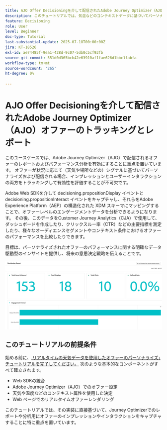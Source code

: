 ```yaml
---
title: AJO Offer Decisioningを介して配信されたAdobe Journey Optimizer（AJO）オファーのトラッキングとレポート
description: このチュートリアルでは、気温などのコンテキストデータに基づいてパーソナライズされたオファーを提供する、既存のAdobe Journey Optimizer（AJO）の実装を拡張します。 インプレッションとインタラクションイベントをキャプチャし、Journey Optimizer内でレポート用にデータを準備する方法の概要を説明します。
feature: Decisioning
role: User
level: Beginner
doc-type: Tutorial
last-substantial-update: 2025-07-18T00:00:00Z
jira: KT-18526
exl-id: ae74485f-9ea1-428d-9c07-5db0c5cf93fb
source-git-commit: 551d0d365bcb42e63910af1fae626d1bbc1fabfa
workflow-type: tm+mt
source-wordcount: '265'
ht-degree: 0%

---
```


# AJO Offer Decisioningを介して配信されたAdobe Journey Optimizer（AJO）オファーのトラッキングとレポート

このユースケースでは、Adobe Journey Optimizer（AJO）で配信されるオファーのレポートおよびパフォーマンス分析を有効にすることに重点を置いています。 オファーが状況に応じて（天気や場所などの）シグナルに基づいてパーソナライズおよび配信される場合、インプレッションとユーザーインタラクションの両方をトラッキングして有効性を評価することが不可欠です。

Adobe Web SDKを介して decisioning.propositionDisplay イベントと decisioning.propositionInteract イベントをキャプチャし、それらをAdobe Experience Platform（AEP）の構造化された XDM スキーマにマッピングすることで、オファーレベルのエンゲージメントデータを分析できるようになります。 その後、このデータをCustomer Journey Analytics（CJA）で使用して、ダッシュボードを作成したり、クリックスルー率（CTR）などの主要指標を測定したり、様々なオーディエンスセグメントやコンテキスト条件におけるオファーのパフォーマンスを比較したりできます。

目標は、パーソナライズされたオファーのパフォーマンスに関する明確なデータ駆動型のインサイトを提供し、将来の意思決定戦略を伝えることです。



![reporting-dashboard](assets/dashboard-reporting.png)


## このチュートリアルの前提条件

始める前に、[ リアルタイムの天気データを使用したオファーのパーソナライズ」チュートリアルを完了してください。](https://experienceleague.adobe.com/ja/docs/journey-optimizer-learn/personalizing-offers-with-real-time-weather-data/introduction) 次のような基本的なコンポーネントがすべて確立されます。

- Web SDKの統合
- Adobe Journey Optimizer（AJO）でのオファー設定
- 天気や温度などのコンテキスト属性を使用した決定
- Web ページでのリアルタイムオファーレンダリング

このチュートリアルでは、その実装に直接基づいて、Journey Optimizerでのレポートや分析用にオファーのインプレッションやインタラクションをキャプチャすることに特に重点を置いています。
